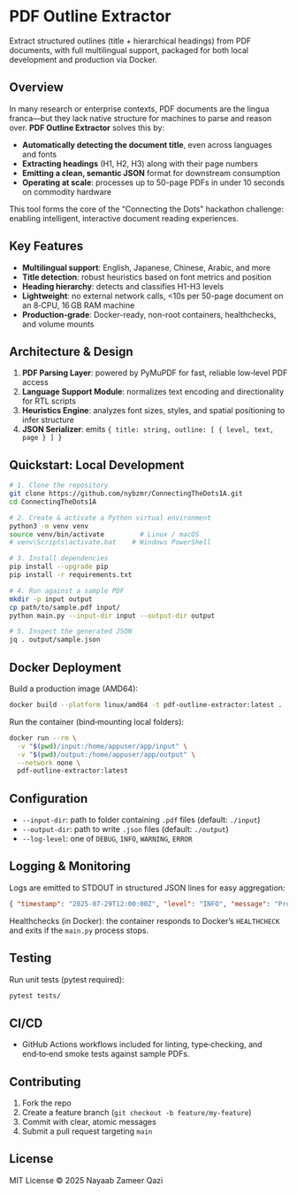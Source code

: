 # PDF Outline Extractor

Extract structured outlines (title + hierarchical headings) from PDF documents, with full multilingual support, packaged for both local development and production via Docker.

## Overview

In many research or enterprise contexts, PDF documents are the lingua franca—but they lack native structure for machines to parse and reason over. **PDF Outline Extractor** solves this by:

* **Automatically detecting the document title**, even across languages and fonts
* **Extracting headings** (H1, H2, H3) along with their page numbers
* **Emitting a clean, semantic JSON** format for downstream consumption
* **Operating at scale**: processes up to 50-page PDFs in under 10 seconds on commodity hardware

This tool forms the core of the “Connecting the Dots” hackathon challenge: enabling intelligent, interactive document reading experiences.

## Key Features

* **Multilingual support**: English, Japanese, Chinese, Arabic, and more
* **Title detection**: robust heuristics based on font metrics and position
* **Heading hierarchy**: detects and classifies H1-H3 levels
* **Lightweight**: no external network calls, <10s per 50-page document on an 8‑CPU, 16 GB RAM machine
* **Production-grade**: Docker-ready, non-root containers, healthchecks, and volume mounts

## Architecture & Design

1. **PDF Parsing Layer**: powered by PyMuPDF for fast, reliable low‑level PDF access
2. **Language Support Module**: normalizes text encoding and directionality for RTL scripts
3. **Heuristics Engine**: analyzes font sizes, styles, and spatial positioning to infer structure
4. **JSON Serializer**: emits `{ title: string, outline: [ { level, text, page } ] }`

## Quickstart: Local Development

```bash
# 1. Clone the repository
git clone https://github.com/nybzmr/ConnectingTheDots1A.git
cd ConnectingTheDots1A

# 2. Create & activate a Python virtual environment
python3 -m venv venv
source venv/bin/activate         # Linux / macOS
# venv\Scripts\activate.bat    # Windows PowerShell

# 3. Install dependencies
pip install --upgrade pip
pip install -r requirements.txt

# 4. Run against a sample PDF
mkdir -p input output
cp path/to/sample.pdf input/
python main.py --input-dir input --output-dir output

# 5. Inspect the generated JSON
jq . output/sample.json
```

## Docker Deployment

Build a production image (AMD64):

```bash
docker build --platform linux/amd64 -t pdf-outline-extractor:latest .
```

Run the container (bind‑mounting local folders):

```bash
docker run --rm \
  -v "$(pwd)/input:/home/appuser/app/input" \
  -v "$(pwd)/output:/home/appuser/app/output" \
  --network none \
  pdf-outline-extractor:latest
```

## Configuration

* `--input-dir`: path to folder containing `.pdf` files (default: `./input`)
* `--output-dir`: path to write `.json` files (default: `./output`)
* `--log-level`: one of `DEBUG`, `INFO`, `WARNING`, `ERROR`

## Logging & Monitoring

Logs are emitted to STDOUT in structured JSON lines for easy aggregation:

```json
{ "timestamp": "2025-07-29T12:00:00Z", "level": "INFO", "message": "Processed 50 pages in 2.3s" }
```

Healthchecks (in Docker): the container responds to Docker’s `HEALTHCHECK` and exits if the `main.py` process stops.

## Testing

Run unit tests (pytest required):

```bash
pytest tests/
```

## CI/CD

* GitHub Actions workflows included for linting, type‑checking, and end‑to‑end smoke tests against sample PDFs.

## Contributing

1. Fork the repo
2. Create a feature branch (`git checkout -b feature/my-feature`)
3. Commit with clear, atomic messages
4. Submit a pull request targeting `main`

## License

MIT License © 2025 Nayaab Zameer Qazi
